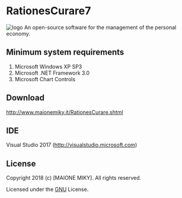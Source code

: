 # RationesCurare7
<img src="http://www.maionemiky.it/images/RC.png" alt="logo" /> An open-source software for the management of the personal economy.


## Minimum system requirements
1. Microsoft Windows XP SP3
2. Microsoft .NET Framework 3.0
3. Microsoft Chart Controls


## Download
http://www.maionemiky.it/RationesCurare.shtml


## IDE
Visual Studio 2017 (http://visualstudio.microsoft.com)


## License
Copyright 2018 (c) [MAIONE MIKY]. All rights reserved.

Licensed under the [GNU](LICENSE) License.
